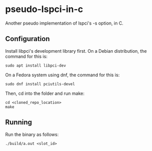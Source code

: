# pseudo-lspci-in-c
Another pseudo implementation of lspci's -s option, in C.

## Configuration

Install libpci's development library first. On a Debian distribution, the command for this is:

```
sudo apt install libpci-dev
```

On a Fedora system using dnf, the command for this is:

```
sudo dnf install pciutils-devel
```

Then, cd into the folder and run make:

```
cd <cloned_repo_location>
make
```

## Running

Run the binary as follows:

```
./build/a.out <slot_id>
```
